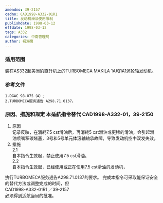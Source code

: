 ```yaml
---
amendno: 39-2157  
cadno: CAD1998-A332-01R1  
title: 发动机滑油使用限制  
publishdate: 1998-03-12  
effdate: 1998-03-12  
tags: A332  
categories: 中南管理局  
author: 祝海鹰  
---
```

  
### 适用范围  
装在AS332超美洲豹直升机上的TURBOMECA MAKILA 1A和1A1涡轮轴发动机。  
  
<!--more-->  
### 参考文件  
    1.DGAC 98-075（A）;  
    2.TURBOMECA服务通告 A298.71.0137。  
  
### 原因、措施和规定 本适航指令替代 CAD1998-A332-01，39-2150  
1. 原因  
      记录反映，在消耗7.5 cst滑油后，再消耗5 cst滑油或更稀的滑油，会引起滑油喷嘴积碳堵塞，3号和5号单元体滚轴轴承故障，导致发动机空中双发失效。  
2. 措施  
2.1  
 自本指令生效起，禁止使用7.5 cst滑油。  
2.2  
 自本指令生效起，已经使用或正在使用7.5 cst滑油的发动机，  
  
执行TURBOMECA服务通告A298.71.0137的要求。     完成本指令可采取能保证安全的替代方法或调整完成的时间，但  
       CAD1998-A332-01R1   ／39-2157  
必须得到适航当局的批准。  
